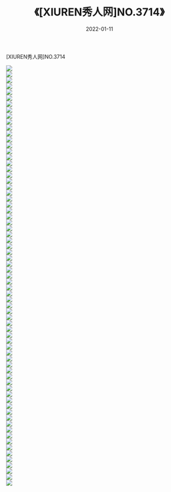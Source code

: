﻿---
layout: post
title:  《[XIUREN秀人网]NO.3714》
date:   2022-01-11
img: http://pic.660000.xyz/1:/秀人网/秀人网第04部分/[XIUREN秀人网]NO.3714/000.jpg
categories: [美女, 清纯, 唯美]
---

[XIUREN秀人网]NO.3714

 ![](http://pic.660000.xyz/1:/秀人网/秀人网第04部分/[XIUREN秀人网]NO.3714/001.jpg) <br>![](http://pic.660000.xyz/1:/秀人网/秀人网第04部分/[XIUREN秀人网]NO.3714/002.jpg) <br>![](http://pic.660000.xyz/1:/秀人网/秀人网第04部分/[XIUREN秀人网]NO.3714/003.jpg) <br>![](http://pic.660000.xyz/1:/秀人网/秀人网第04部分/[XIUREN秀人网]NO.3714/004.jpg) <br>![](http://pic.660000.xyz/1:/秀人网/秀人网第04部分/[XIUREN秀人网]NO.3714/005.jpg) <br>![](http://pic.660000.xyz/1:/秀人网/秀人网第04部分/[XIUREN秀人网]NO.3714/006.jpg) <br>![](http://pic.660000.xyz/1:/秀人网/秀人网第04部分/[XIUREN秀人网]NO.3714/007.jpg) <br>![](http://pic.660000.xyz/1:/秀人网/秀人网第04部分/[XIUREN秀人网]NO.3714/008.jpg) <br>![](http://pic.660000.xyz/1:/秀人网/秀人网第04部分/[XIUREN秀人网]NO.3714/009.jpg) <br>![](http://pic.660000.xyz/1:/秀人网/秀人网第04部分/[XIUREN秀人网]NO.3714/010.jpg) <br>![](http://pic.660000.xyz/1:/秀人网/秀人网第04部分/[XIUREN秀人网]NO.3714/011.jpg) <br>![](http://pic.660000.xyz/1:/秀人网/秀人网第04部分/[XIUREN秀人网]NO.3714/012.jpg) <br>![](http://pic.660000.xyz/1:/秀人网/秀人网第04部分/[XIUREN秀人网]NO.3714/013.jpg) <br>![](http://pic.660000.xyz/1:/秀人网/秀人网第04部分/[XIUREN秀人网]NO.3714/014.jpg) <br>![](http://pic.660000.xyz/1:/秀人网/秀人网第04部分/[XIUREN秀人网]NO.3714/015.jpg) <br>![](http://pic.660000.xyz/1:/秀人网/秀人网第04部分/[XIUREN秀人网]NO.3714/016.jpg) <br>![](http://pic.660000.xyz/1:/秀人网/秀人网第04部分/[XIUREN秀人网]NO.3714/017.jpg) <br>![](http://pic.660000.xyz/1:/秀人网/秀人网第04部分/[XIUREN秀人网]NO.3714/018.jpg) <br>![](http://pic.660000.xyz/1:/秀人网/秀人网第04部分/[XIUREN秀人网]NO.3714/019.jpg) <br>![](http://pic.660000.xyz/1:/秀人网/秀人网第04部分/[XIUREN秀人网]NO.3714/020.jpg) <br>![](http://pic.660000.xyz/1:/秀人网/秀人网第04部分/[XIUREN秀人网]NO.3714/021.jpg) <br>![](http://pic.660000.xyz/1:/秀人网/秀人网第04部分/[XIUREN秀人网]NO.3714/022.jpg) <br>![](http://pic.660000.xyz/1:/秀人网/秀人网第04部分/[XIUREN秀人网]NO.3714/023.jpg) <br>![](http://pic.660000.xyz/1:/秀人网/秀人网第04部分/[XIUREN秀人网]NO.3714/024.jpg) <br>![](http://pic.660000.xyz/1:/秀人网/秀人网第04部分/[XIUREN秀人网]NO.3714/025.jpg) <br>![](http://pic.660000.xyz/1:/秀人网/秀人网第04部分/[XIUREN秀人网]NO.3714/026.jpg) <br>![](http://pic.660000.xyz/1:/秀人网/秀人网第04部分/[XIUREN秀人网]NO.3714/027.jpg) <br>![](http://pic.660000.xyz/1:/秀人网/秀人网第04部分/[XIUREN秀人网]NO.3714/028.jpg) <br>![](http://pic.660000.xyz/1:/秀人网/秀人网第04部分/[XIUREN秀人网]NO.3714/029.jpg) <br>![](http://pic.660000.xyz/1:/秀人网/秀人网第04部分/[XIUREN秀人网]NO.3714/030.jpg) <br>![](http://pic.660000.xyz/1:/秀人网/秀人网第04部分/[XIUREN秀人网]NO.3714/031.jpg) <br>![](http://pic.660000.xyz/1:/秀人网/秀人网第04部分/[XIUREN秀人网]NO.3714/032.jpg) <br>![](http://pic.660000.xyz/1:/秀人网/秀人网第04部分/[XIUREN秀人网]NO.3714/033.jpg) <br>![](http://pic.660000.xyz/1:/秀人网/秀人网第04部分/[XIUREN秀人网]NO.3714/034.jpg) <br>![](http://pic.660000.xyz/1:/秀人网/秀人网第04部分/[XIUREN秀人网]NO.3714/035.jpg) <br>![](http://pic.660000.xyz/1:/秀人网/秀人网第04部分/[XIUREN秀人网]NO.3714/036.jpg) <br>![](http://pic.660000.xyz/1:/秀人网/秀人网第04部分/[XIUREN秀人网]NO.3714/037.jpg) <br>![](http://pic.660000.xyz/1:/秀人网/秀人网第04部分/[XIUREN秀人网]NO.3714/038.jpg) <br>![](http://pic.660000.xyz/1:/秀人网/秀人网第04部分/[XIUREN秀人网]NO.3714/039.jpg) <br>![](http://pic.660000.xyz/1:/秀人网/秀人网第04部分/[XIUREN秀人网]NO.3714/040.jpg) <br>![](http://pic.660000.xyz/1:/秀人网/秀人网第04部分/[XIUREN秀人网]NO.3714/041.jpg) <br>![](http://pic.660000.xyz/1:/秀人网/秀人网第04部分/[XIUREN秀人网]NO.3714/042.jpg) <br>![](http://pic.660000.xyz/1:/秀人网/秀人网第04部分/[XIUREN秀人网]NO.3714/043.jpg) <br>![](http://pic.660000.xyz/1:/秀人网/秀人网第04部分/[XIUREN秀人网]NO.3714/044.jpg) <br>![](http://pic.660000.xyz/1:/秀人网/秀人网第04部分/[XIUREN秀人网]NO.3714/045.jpg) <br>![](http://pic.660000.xyz/1:/秀人网/秀人网第04部分/[XIUREN秀人网]NO.3714/046.jpg) <br>![](http://pic.660000.xyz/1:/秀人网/秀人网第04部分/[XIUREN秀人网]NO.3714/047.jpg) <br>![](http://pic.660000.xyz/1:/秀人网/秀人网第04部分/[XIUREN秀人网]NO.3714/048.jpg) <br>![](http://pic.660000.xyz/1:/秀人网/秀人网第04部分/[XIUREN秀人网]NO.3714/049.jpg) <br>![](http://pic.660000.xyz/1:/秀人网/秀人网第04部分/[XIUREN秀人网]NO.3714/050.jpg) <br>![](http://pic.660000.xyz/1:/秀人网/秀人网第04部分/[XIUREN秀人网]NO.3714/051.jpg) <br>![](http://pic.660000.xyz/1:/秀人网/秀人网第04部分/[XIUREN秀人网]NO.3714/052.jpg) <br>![](http://pic.660000.xyz/1:/秀人网/秀人网第04部分/[XIUREN秀人网]NO.3714/053.jpg) <br>![](http://pic.660000.xyz/1:/秀人网/秀人网第04部分/[XIUREN秀人网]NO.3714/054.jpg) <br>![](http://pic.660000.xyz/1:/秀人网/秀人网第04部分/[XIUREN秀人网]NO.3714/055.jpg) <br>![](http://pic.660000.xyz/1:/秀人网/秀人网第04部分/[XIUREN秀人网]NO.3714/056.jpg) <br>![](http://pic.660000.xyz/1:/秀人网/秀人网第04部分/[XIUREN秀人网]NO.3714/057.jpg) <br>![](http://pic.660000.xyz/1:/秀人网/秀人网第04部分/[XIUREN秀人网]NO.3714/058.jpg) <br>![](http://pic.660000.xyz/1:/秀人网/秀人网第04部分/[XIUREN秀人网]NO.3714/059.jpg) <br>![](http://pic.660000.xyz/1:/秀人网/秀人网第04部分/[XIUREN秀人网]NO.3714/060.jpg) <br>![](http://pic.660000.xyz/1:/秀人网/秀人网第04部分/[XIUREN秀人网]NO.3714/061.jpg) <br>![](http://pic.660000.xyz/1:/秀人网/秀人网第04部分/[XIUREN秀人网]NO.3714/062.jpg) <br>![](http://pic.660000.xyz/1:/秀人网/秀人网第04部分/[XIUREN秀人网]NO.3714/063.jpg) <br>![](http://pic.660000.xyz/1:/秀人网/秀人网第04部分/[XIUREN秀人网]NO.3714/064.jpg) <br>![](http://pic.660000.xyz/1:/秀人网/秀人网第04部分/[XIUREN秀人网]NO.3714/065.jpg) <br>![](http://pic.660000.xyz/1:/秀人网/秀人网第04部分/[XIUREN秀人网]NO.3714/066.jpg) <br>![](http://pic.660000.xyz/1:/秀人网/秀人网第04部分/[XIUREN秀人网]NO.3714/067.jpg) <br>![](http://pic.660000.xyz/1:/秀人网/秀人网第04部分/[XIUREN秀人网]NO.3714/068.jpg) <br>![](http://pic.660000.xyz/1:/秀人网/秀人网第04部分/[XIUREN秀人网]NO.3714/069.jpg) <br>![](http://pic.660000.xyz/1:/秀人网/秀人网第04部分/[XIUREN秀人网]NO.3714/070.jpg) <br>![](http://pic.660000.xyz/1:/秀人网/秀人网第04部分/[XIUREN秀人网]NO.3714/071.jpg) <br>